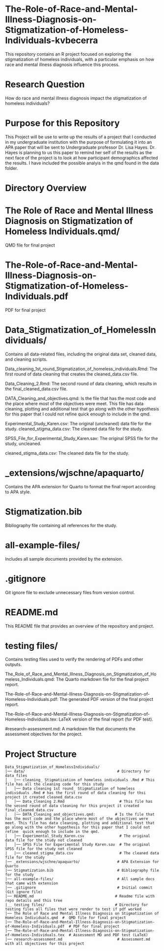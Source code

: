 # The-Role-of-Race-and-Mental-Illness-Diagnosis-on-Stigmatization-of-Homeless-Individuals-kvbecerra

This repository contains an R project focused on exploring the stigmatization of homeless individuals, with a particular emphasis on how race and mental illness diagnosis influence this process.
# Research Question
How do race and mental illness diagnosis impact the stigmatization of homeless individuals?
# Purpose for this Repository
This Project will be use to write up the results of a project that I conducted in my undergraduate institution with the purpose of formulating it into an APA paper that will be sent to Undergraduate professor Dr. Lisa Hayes. Dr. Hayes is planning to us this paper to remind her self of the results as the next face of the project is to look at how participant demographics affected the results. I have included the possible analyis in the qmd found in the data folder. 

# Directory Overview
# The Role of Race and Mental Illness Diagnosis on Stigmatization of Homeless Individuals.qmd/
QMD file for final project 
# The-Role-of-Race-and-Mental-Illness-Diagnosis-on-Stigmatization-of-Homeless-Individuals.pdf  
PDF for final project
# Data_Stigmatization_of_HomelessIndividuals/
Contains all data-related files, including the original data set, cleaned data, and cleaning scripts.


Data_cleaning_1st_round_Stigmatization_of_homeless_individuals.Rmd: The first round of data cleaning that creates the cleaned_data.csv file.

Data_Cleaning_2.Rmd: The second round of data cleaning, which results in the final_cleaned_data.csv file.

DATA_Cleaning_and_objectives.qmd: Is the file that has the most code and the place where most of the objectives were meet. This file has data cleaning, plotting and additional test that go along with the other hypothesis for this paper that I could not refine  quick enough to include in the qmd. 

Experimental_Study_Karen.csv: The original (uncleaned) data file for the study.
cleaned_stigma_data.csv: The cleaned data file for the study.

SPSS_File_for_Experimental_Study_Karen.sav: The original SPSS file for the study, uncleaned.

cleaned_stigma_data.csv: The cleaned data file for the study.

#  _extensions/wjschne/apaquarto/
Contains the APA extension for Quarto to format the final report according to APA style.

# Stigmatization.bib
Bibliography file containing all references for the study.

# all-example-files/
Includes all sample documents provided by the extension.

# .gitignore
Git ignore file to exclude unnecessary files from version control.

# README.md
This README file that provides an overview of the repository and project.

# testing files/
Contains testing files used to verify the rendering of PDFs and other outputs.

The_Role_of_Race_and_Mental_Illness_Diagnosis_on_Stigmatization_of_Homeless_Individuals.qmd: The Quarto markdown file for the final project report.

The-Role-of-Race-and-Mental-Illness-Diagnosis-on-Stigmatization-of-Homeless-Individuals.pdf: The generated PDF version of the final project report.

The-Role-of-Race-and-Mental-Illness-Diagnosis-on-Stigmatization-of-Homeless-Individuals.tex: LaTeX version of the final report (for PDF test).

#research-assessment.md: A markdown file that documents the assessment objectives for the project.
# Project Structure

```plaintext
Data_Stigmatization_of_HomelessIndividuals/
│── data/                                          # Directory for data files
│   │── cleaning_ Stigmatization of homeless individuals .Rmd # This file has all the cleaning code for this study
│   │── Data cleaning 1st round_ Stigmatization of homeless individuals .Rmd # has the first round of data cleaning for thsi project it created cleaned_data.csv
│   │── Data_Cleaning 2.Rmd                         # This file has the second round of data cleaning for this project it created final_cleaned_data.csv
│   │── DATA_Cleaning_and_objectives.qmd:         # Is the file that has the most code and the place where most of the objectives were meet. This file has data cleaning, plotting and additional test that go along with the other hypothesis for this paper that I could not refine  quick enough to include in the qmd. 
│   │── Experimental_Study_Karen.csv                # The original data file for the study not cleaned
│   │── SPSS File for Experimental Study Karen.sav  # The original SPSS file for the study not cleaned
|   |── cleaned_stigma_data.csv                     # The cleaned data file for the study
│── _extensions/wjschne/apaquarto/                 # APA Extension for Quarto
|── Stigmatization.bib                             # Bibliography file for the study
│── all-example-files/                             # All sample docs that came with extension
│── .gitignore                                     # Initial commit (Git ignore file)
│── README.md                                     # Readme file with repo details and this tree
|__ testing files/                                # Directory for testing files all files that were render to test if pdf worked
│── The Role of Race and Mental Illness Diagnosis on Stigmatization of Homeless Individuals.qmd  #  QMD file for final project 
│── The-Role-of-Race-and-Mental-Illness-Diagnosis-on-Stigmatization-of-Homeless-Individuals.pdf  # PDF for final project
│── The-Role-of-Race-and-Mental-Illness-Diagnosis-on-Stigmatization-of-Homeless-Individuals.tex  # Assessment MD and PDF test (LaTeX)
│── research-assessment.md                         # Assessment.md with all objectives for this project 


